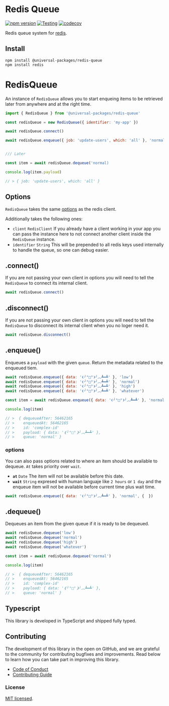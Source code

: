 # Redis Queue

[![npm version](https://badge.fury.io/js/@universal-packages%2Fredis-queue.svg)](https://www.npmjs.com/package/@universal-packages/redis-queue)
[![Testing](https://github.com/universal-packages/universal-redis-queue/actions/workflows/testing.yml/badge.svg)](https://github.com/universal-packages/redis-queue/actions/workflows/testing.yml)
[![codecov](https://codecov.io/gh/universal-packages/universal-redis-queue/branch/main/graph/badge.svg?token=CXPJSN8IGL)](https://codecov.io/gh/universal-packages/universal-redis-queue)

Redis queue system for [redis](https://github.com/redis/node-redis).

## Install

```shell
npm install @universal-packages/redis-queue
npm install redis
```

# RedisQueue

An instance of `RedisQueue` allows you to start enqueing items to be retrieved later from anywhere and at the right time.

```js
import { RedisQueue } from '@universal-packages/redis-queue'

const redisQueue = new RedisQueue({ identifier: 'my-app' })

await redisQueue.connect()

await redisQueue.enqueue({ job: 'update-users', which: 'all' }, 'normal')


/// Later

const item = await redisQueue.dequeue('normal)

console.log(item.payload)

// > { job: 'update-users', which: 'all' }

```

## Options

`RedisQueue` takes the same [options](https://github.com/redis/node-redis/blob/master/docs/client-configuration.md) as the redis client.

Additionally takes the following ones:
  - `client` `RedisClient`
    If you already have a client working in your app you can pass the instance here to not connect another client inside the `RedisQueue` instance.
  - `identifier` `String`
    This will be prepended to all redis keys used internally to handle the queue, so one can debug easier.

## .connect()
If you are not passing your own client in options you will need to tell the `RedisQueue` to connect its internal client.

```js
await redisQueue.connect()
```

## .disconnect()
If you are not passing your own client in options you will need to tell the `RedisQueue` to disconnect its internal client when you no loger need it.

```js
await redisQueue.disconnect()
```

## .enqueue()
Enqueues a `payload` with the given `queue`. Return the metadata related to the enqueued tiem.

```js
await redisQueue.enqueue({ data: '❨╯°□°❩╯︵┻━┻' }, 'low')
await redisQueue.enqueue({ data: '❨╯°□°❩╯︵┻━┻' }, 'normal')
await redisQueue.enqueue({ data: '❨╯°□°❩╯︵┻━┻' }, 'high')
await redisQueue.enqueue({ data: '❨╯°□°❩╯︵┻━┻' }, 'whatever')

const item = await redisQueue.enqueue({ data: '❨╯°□°❩╯︵┻━┻' }, 'normal')

console.log(item)

// >  { dequeueAfter: 56462165
// >    enqueuedAt: 56462165
// >    id: 'complex-id'
// >    payload: { data: '❨╯°□°❩╯︵┻━┻' },
// >    queue: 'normal' }
```

### options
You can also pass options related to where an item should be available to dequeue. `At` takes priority over `wait`.

- **`at`** `Date`
  The item will not be available before this date.
- **`wait`** `String`
  expresed with human languaje like `2 hours` or `1 day` and the enqueue item will not be available before current time plus wait time.

```js
await redisQueue.enqueue({ data: '❨╯°□°❩╯︵┻━┻' }, 'normal', {  })

```

## .dequeue()
Dequeues an item from the given queue if it is ready to be dequeued.

```js
await redisQueue.dequeue('low')
await redisQueue.dequeue('normal')
await redisQueue.dequeue('high')
await redisQueue.dequeue('whatever')

const item = await redisQueue.dequeue('normal')

console.log(item)

// >  { dequeueAfter: 56462165
// >    enqueuedAt: 56462165
// >    id: 'complex-id'
// >    payload: { data: '❨╯°□°❩╯︵┻━┻' },
// >    queue: 'normal' }
```

## Typescript

This library is developed in TypeScript and shipped fully typed.

## Contributing

The development of this library in the open on GitHub, and we are grateful to the community for contributing bugfixes and improvements. Read below to learn how you can take part in improving this library.

- [Code of Conduct](./CODE_OF_CONDUCT.md)
- [Contributing Guide](./CONTRIBUTING.md)

### License

[MIT licensed](./LICENSE).
